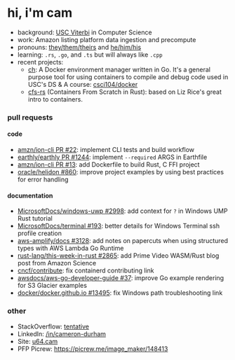 # hi, i'm cam

- background: [USC Viterbi](https://viterbischool.usc.edu/) in Computer Science
- work: Amazon listing platform data ingestion and precompute
- pronouns: [they/them/theirs](https://pronoun.is/they/.../themselves) and [he/him/his](https://pronoun.is/he/.../himself)
- learning: `.rs`, `.go`, and `.ts` but will always like `.cpp`
- recent projects:
  - [ch](https://github.com/camerondurham/ch): A Docker environment manager written in Go. It's a general purpose tool for using containers to compile and debug code used in USC's DS & A course: [csci104/docker](https://github.com/csci104/docker)
  - [cfs-rs](https://github.com/camerondurham/cfs-rs) (Containers From Scratch in Rust): based on Liz Rice's great intro to containers.


### pull requests

#### code
- [amzn/ion-cli PR #22](https://github.com/amzn/ion-cli/pull/22): implement CLI tests and build workflow
- [earthly/earthly PR #1244](https://github.com/earthly/earthly/pull/1244): implement `--required` ARGS in Earthfile
- [amzn/ion-cli PR #13](https://github.com/amzn/ion-cli/pull/13): add Dockerfile to build Rust, C FFI project
- [oracle/helidon #860](https://github.com/oracle/helidon/pull/860): improve project examples by using best practices for error handling

#### documentation

- [MicrosoftDocs/windows-uwp #2998](https://github.com/MicrosoftDocs/windows-uwp/pull/2998): add context for `?` in Windows UMP Rust tutorial
- [MicrosoftDocs/terminal #193](https://github.com/MicrosoftDocs/terminal/pull/193): better details for Windows Terminal ssh profile creation
- [aws-amplify/docs #3128](https://github.com/aws-amplify/docs/pull/3128): add notes on papercuts when using structured types with AWS Lambda Go Runtime
- [rust-lang/this-week-in-rust #2865](https://github.com/rust-lang/this-week-in-rust/pull/2865): add Prime Video WASM/Rust blog post from Amazon Science
- [cncf/contribute](https://github.com/cncf/contribute/pull/93): fix containerd contributing link
- [awsdocs/aws-go-developer-guide #37](https://github.com/awsdocs/aws-go-developer-guide/pull/37): improve Go example rendering for S3 Glacier examples
- [docker/docker.github.io #13495](https://github.com/docker/docker.github.io/pull/13495): fix Windows path troubleshooting link


### other

- StackOverflow: [tentative](https://stackoverflow.com/users/story/4676641)
- LinkedIn: [/in/cameron-durham](https://www.linkedin.com/in/cameron-durham/)
- Site: [u64.cam](https://u64.cam)
- PFP Picrew: https://picrew.me/image_maker/148413


